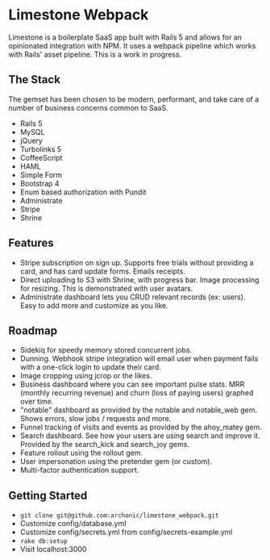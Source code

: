 # Limestone Webpack

Limestone is a boilerplate SaaS app built with Rails 5 and allows for an opinionated integration with NPM. It uses a webpack pipeline which works with Rails' asset pipeline. This is a work in progress.

## The Stack
The gemset has been chosen to be modern, performant, and take care of a number of business concerns common to SaaS.
* Rails 5
* MySQL
* jQuery
* Turbolinks 5
* CoffeeScript
* HAML
* Simple Form
* Bootstrap 4
* Enum based authorization with Pundit
* Administrate
* Stripe
* Shrine

## Features
* Stripe subscription on sign up. Supports free trials without providing a card, and has card update forms. Emails receipts.
* Direct uploading to S3 with Shrine, with progress bar. Image processing for resizing. This is demonstrated with user avatars.
* Administrate dashboard lets you CRUD relevant records (ex: users). Easy to add more and customize as you like.

## Roadmap
* Sidekiq for speedy memory stored concurrent jobs.
* Dunning. Webhook stripe integration will email user when payment fails with a one-click login to update their card.
* Image cropping using jcrop or the likes.
* Business dashboard where you can see important pulse stats. MRR (monthly recurring revenue) and churn (loss of paying users) graphed over time.
* "notable" dashboard as provided by the notable and notable_web gem. Shows errors, slow jobs / requests and more.
* Funnel tracking of visits and events as provided by the ahoy_matey gem.
* Search dashboard. See how your users are using search and improve it. Provided by the search_kick and search_joy gems.
* Feature rollout using the rollout gem.
* User impersonation using the pretender gem (or custom).
* Multi-factor authentication support.


## Getting Started
* `git clone git@github.com:archonic/limestone_webpack.git`
* Customize config/database.yml
* Customize config/secrets.yml from config/secrets-example.yml
* `rake db:setup`
* Visit localhost:3000
